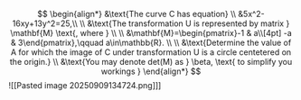 $$
\begin{align*}
&\text{The curve C has equation} \\ 
&5x^2-16xy+13y^2=25,\\ \\
&\text{The transformation U is represented by matrix } \mathbf{M} \text{, where } \\ \\
&\mathbf{M}=\begin{pmatrix}-1 & a\\[4pt] -a & 3\end{pmatrix},\qquad a\in\mathbb{R}. \\ \\
&\text{Determine the value of A for which the image of C under transformation U is a circle centetered on the origin.} \\
&\text{You may denote det(M) as } \beta, \text{ to simplify you workings }
\end{align*}
$$
![[Pasted image 20250909134724.png]]]